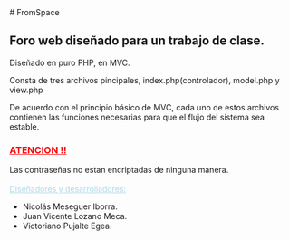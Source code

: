 <div>
  # FromSpace
  <h2>Foro web diseñado para un trabajo de clase.</h2>
  Diseñado en puro PHP, en MVC.

  Consta de tres archivos pincipales, index.php(controlador), model.php y view.php

  De acuerdo con el principio básico de MVC, cada uno de estos archivos contienen las funciones necesarias para que el flujo del
  sistema sea estable.

  <h3><span style="text-decoration: underline; color: red;">ATENCION !!</span></h3>
  Las contraseñas no estan encriptadas de ninguna manera.
  <br><br>
  <span style="text-decoration: underline; color: lightblue;">Diseñadores y desarrolladores:</span>
  <ul>
    <li>Nicolás Meseguer Iborra.</li>
    <li>Juan Vicente Lozano Meca.</li>
    <li>Victoriano Pujalte Egea.</li>
  <ul>
</div>
